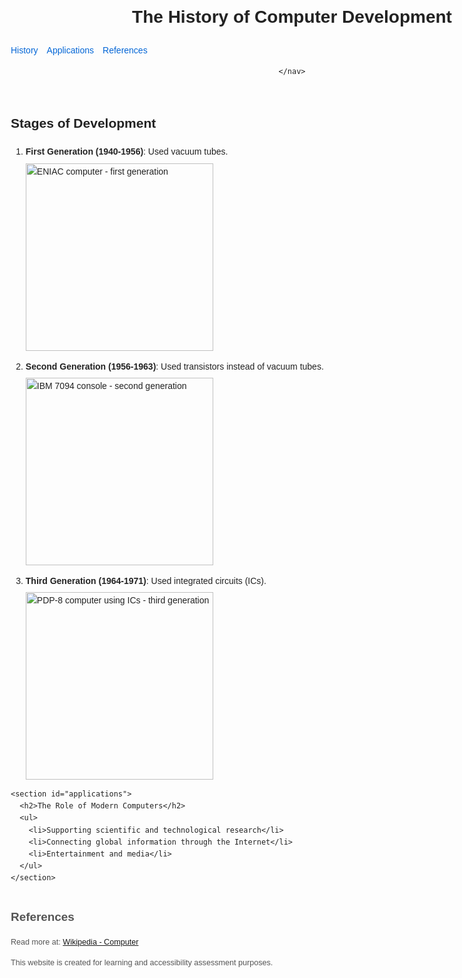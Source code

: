 <!DOCTYPE html>
<html lang="en">
<head>
  <meta charset="UTF-8" />
  <meta name="viewport" content="width=device-width, initial-scale=1" />
  <title>The Evolution of Computers</title>
  <style>
    /* Tối giản CSS để ảnh không dính sát text */
    img {
      display: block;
      margin-top: 0.5em;
      margin-bottom: 1em;
      max-width: 100%;
      height: auto;
    }
    body {
      font-family: Arial, sans-serif;
      line-height: 1.6;
      max-width: 900px;
      margin: 2em auto;
      padding: 0 1em;
      color: #222;
    }
    nav ul {
      list-style: none;
      padding-left: 0;
      display: flex;
      gap: 1em;
    }
    nav a {
      text-decoration: none;
      color: #0366d6;
    }
    nav a:hover {
      text-decoration: underline;
    }
    footer {
      margin-top: 3em;
      font-size: 0.9em;
      color: #555;
    }
  </style>
</head>
<body>
  <header>
    <h1>The History of Computer Development</h1>
    <nav>
     <ul>
       <li><a href="https://en.wikipedia.org/wiki/History" target="_blank">History</a></li>
       <li><a href="https://en.wikipedia.org/wiki/Application_software" target="_blank">Applications</a></li>
       <li><a href="https://en.wikipedia.org/wiki/Reference" target="_blank">References</a></li>
       </ul>

    </nav>
  </header>

  <main>
    <section id="history">
      <h2>Stages of Development</h2>
      <ol>
        <li>
          <strong>First Generation (1940-1956)</strong>: Used vacuum tubes.
          <img 
               src="https://upload.wikimedia.org/wikipedia/commons/thumb/6/6a/ENIAC.jpg/320px-ENIAC.jpg" 
               alt="ENIAC computer - first generation" 
               width="300"
               loading="lazy"
          />
        </li>
        <li>
          <strong>Second Generation (1956-1963)</strong>: Used transistors instead of vacuum tubes.
          <img 
              src="https://upload.wikimedia.org/wikipedia/commons/thumb/a/a9/IBM_7094_console3.agr.jpg/250px-IBM_7094_console3.agr.jpg" 
              alt="IBM 7094 console - second generation" 
              width="300"
              loading="lazy"
          />
        </li>
        <li>
          <strong>Third Generation (1964-1971)</strong>: Used integrated circuits (ICs).
          <img 
              src="https://upload.wikimedia.org/wikipedia/commons/thumb/6/6b/PDP-8_%281%29.jpg/250px-PDP-8_%281%29.jpg" 
              alt="PDP-8 computer using ICs - third generation" 
              width="300"
              loading="lazy"
          />
        </li>
      </ol>
    </section>

    <section id="applications">
      <h2>The Role of Modern Computers</h2>
      <ul>
        <li>Supporting scientific and technological research</li>
        <li>Connecting global information through the Internet</li>
        <li>Entertainment and media</li>
      </ul>
    </section>
  </main>

  <footer>
    <h2 id="references">References</h2>
    <p>
      Read more at: 
      <a href="https://en.wikipedia.org/wiki/Computer" target="_blank" rel="noopener noreferrer">Wikipedia - Computer</a>
    </p>
    <p>This website is created for learning and accessibility assessment purposes.</p>
  </footer>
</body>
</html>

